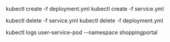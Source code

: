 kubectl create -f deployment.yml
kubectl create -f service.yml

kubectl delete -f service.yml
kubectl delete -f deployment.yml


kubectl logs user-service-pod --namespace shoppingportal